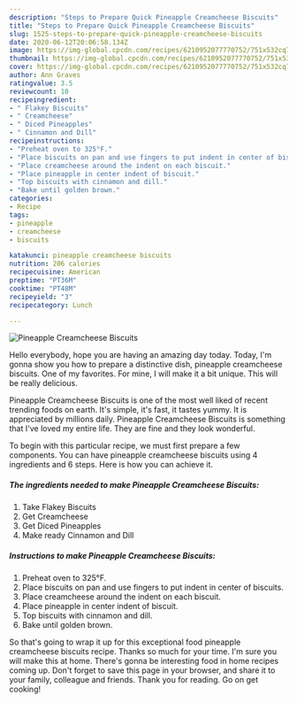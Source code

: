 ```yaml
---
description: "Steps to Prepare Quick Pineapple Creamcheese Biscuits"
title: "Steps to Prepare Quick Pineapple Creamcheese Biscuits"
slug: 1525-steps-to-prepare-quick-pineapple-creamcheese-biscuits
date: 2020-06-12T20:06:58.134Z
image: https://img-global.cpcdn.com/recipes/6210952077770752/751x532cq70/pineapple-creamcheese-biscuits-recipe-main-photo.jpg
thumbnail: https://img-global.cpcdn.com/recipes/6210952077770752/751x532cq70/pineapple-creamcheese-biscuits-recipe-main-photo.jpg
cover: https://img-global.cpcdn.com/recipes/6210952077770752/751x532cq70/pineapple-creamcheese-biscuits-recipe-main-photo.jpg
author: Ann Graves
ratingvalue: 3.5
reviewcount: 10
recipeingredient:
- " Flakey Biscuits"
- " Creamcheese"
- " Diced Pineapples"
- " Cinnamon and Dill"
recipeinstructions:
- "Preheat oven to 325°F."
- "Place biscuits on pan and use fingers to put indent in center of biscuits."
- "Place creamcheese around the indent on each biscuit."
- "Place pineapple in center indent of biscuit."
- "Top biscuits with cinnamon and dill."
- "Bake until golden brown."
categories:
- Recipe
tags:
- pineapple
- creamcheese
- biscuits

katakunci: pineapple creamcheese biscuits 
nutrition: 206 calories
recipecuisine: American
preptime: "PT36M"
cooktime: "PT48M"
recipeyield: "3"
recipecategory: Lunch

---
```



![Pineapple Creamcheese Biscuits](https://img-global.cpcdn.com/recipes/6210952077770752/751x532cq70/pineapple-creamcheese-biscuits-recipe-main-photo.jpg)

Hello everybody, hope you are having an amazing day today. Today, I'm gonna show you how to prepare a distinctive dish, pineapple creamcheese biscuits. One of my favorites. For mine, I will make it a bit unique. This will be really delicious.



Pineapple Creamcheese Biscuits is one of the most well liked of recent trending foods on earth. It's simple, it's fast, it tastes yummy. It is appreciated by millions daily. Pineapple Creamcheese Biscuits is something that I've loved my entire life. They are fine and they look wonderful.


To begin with this particular recipe, we must first prepare a few components. You can have pineapple creamcheese biscuits using 4 ingredients and 6 steps. Here is how you can achieve it.

<!--inarticleads1-->

##### The ingredients needed to make Pineapple Creamcheese Biscuits:

1. Take  Flakey Biscuits
1. Get  Creamcheese
1. Get  Diced Pineapples
1. Make ready  Cinnamon and Dill




<!--inarticleads2-->

##### Instructions to make Pineapple Creamcheese Biscuits:

1. Preheat oven to 325°F.
1. Place biscuits on pan and use fingers to put indent in center of biscuits.
1. Place creamcheese around the indent on each biscuit.
1. Place pineapple in center indent of biscuit.
1. Top biscuits with cinnamon and dill.
1. Bake until golden brown.




So that's going to wrap it up for this exceptional food pineapple creamcheese biscuits recipe. Thanks so much for your time. I'm sure you will make this at home. There's gonna be interesting food in home recipes coming up. Don't forget to save this page in your browser, and share it to your family, colleague and friends. Thank you for reading. Go on get cooking!
